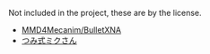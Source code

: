 Not included in the project, these are by the license.  

* [MMD4Mecanim/BulletXNA](http://stereoarts.jp/)
* [つみ式ミクさん](http://www.nicovideo.jp/watch/sm27427927)